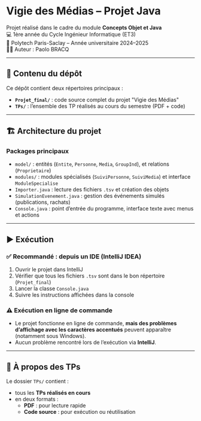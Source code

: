 # Vigie des Médias – Projet Java

Projet réalisé dans le cadre du module **Concepts Objet et Java**  
💻 1ère année du Cycle Ingénieur Informatique (ET3)  
🏫 Polytech Paris-Saclay – Année universitaire 2024–2025  
👨‍💻 Auteur : Paolo BRACQ

---

## 📂 Contenu du dépôt

Ce dépôt contient deux répertoires principaux :

- **`Projet_final/`** : code source complet du projet "Vigie des Médias"
- **`TPs/`** : l’ensemble des TP réalisés au cours du semestre (PDF + code)

---
## 🏗️ Architecture du projet

### Packages principaux

- `model/` : entités (`Entite`, `Personne`, `Media`, `GroupInd`), et relations (`Proprietaire`)
- `modules/` : modules spécialisés (`SuiviPersonne`, `SuiviMedia`) et interface `ModuleSpecialise`
- `Importer.java` : lecture des fichiers `.tsv` et création des objets
- `SimulationEvenement.java` : gestion des événements simulés (publications, rachats)
- `Console.java` : point d’entrée du programme, interface texte avec menus et actions

---

## ▶️ Exécution

### ✅ Recommandé : depuis un IDE (IntelliJ IDEA)

1. Ouvrir le projet dans IntelliJ
2. Vérifier que tous les fichiers `.tsv` sont dans le bon répertoire (`Projet_final`)
3. Lancer la classe `Console.java`
4. Suivre les instructions affichées dans la console

### ⚠️ Exécution en ligne de commande

- Le projet fonctionne en ligne de commande, **mais des problèmes d’affichage avec les caractères accentués** peuvent apparaître (notamment sous Windows).
- Aucun problème rencontré lors de l’exécution via **IntelliJ**.

---

## 📁 À propos des TPs

Le dossier `TPs/` contient :

- tous les **TPs réalisés en cours**
- en deux formats :
  - **PDF** : pour lecture rapide
  - **Code source** : pour exécution ou réutilisation
